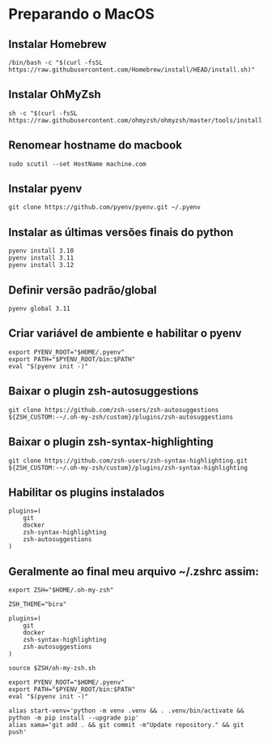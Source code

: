 # Preparando o MacOS


## Instalar Homebrew

```shell
/bin/bash -c "$(curl -fsSL https://raw.githubusercontent.com/Homebrew/install/HEAD/install.sh)"
```

## Instalar OhMyZsh

```shell
sh -c "$(curl -fsSL https://raw.githubusercontent.com/ohmyzsh/ohmyzsh/master/tools/install.sh)"
```

## Renomear hostname do macbook

```shell
sudo scutil --set HostName machine.com
```

## Instalar pyenv

```shell
git clone https://github.com/pyenv/pyenv.git ~/.pyenv
```

## Instalar as últimas versões finais do python

```shell
pyenv install 3.10
pyenv install 3.11
pyenv install 3.12
```

## Definir versão padrão/global

```shell
pyenv global 3.11
```

## Criar variável de ambiente e habilitar o pyenv

```shell
export PYENV_ROOT="$HOME/.pyenv"
export PATH="$PYENV_ROOT/bin:$PATH"
eval "$(pyenv init -)"
```

## Baixar o plugin zsh-autosuggestions

```shell
git clone https://github.com/zsh-users/zsh-autosuggestions ${ZSH_CUSTOM:-~/.oh-my-zsh/custom}/plugins/zsh-autosuggestions
```

## Baixar o plugin zsh-syntax-highlighting

```shell
git clone https://github.com/zsh-users/zsh-syntax-highlighting.git ${ZSH_CUSTOM:-~/.oh-my-zsh/custom}/plugins/zsh-syntax-highlighting
```

## Habilitar os plugins instalados

```shell
plugins=(
    git
    docker
    zsh-syntax-highlighting
    zsh-autosuggestions
)
```

## Geralmente ao final meu arquivo ~/.zshrc assim:

```shell
export ZSH="$HOME/.oh-my-zsh"

ZSH_THEME="bira"

plugins=(
    git
    docker
    zsh-syntax-highlighting
    zsh-autosuggestions
)

source $ZSH/oh-my-zsh.sh

export PYENV_ROOT="$HOME/.pyenv"
export PATH="$PYENV_ROOT/bin:$PATH"
eval "$(pyenv init -)"

alias start-venv='python -m venv .venv && . .venv/bin/activate && python -m pip install --upgrade pip'
alias xama='git add . && git commit -m"Update repository." && git push'

```
